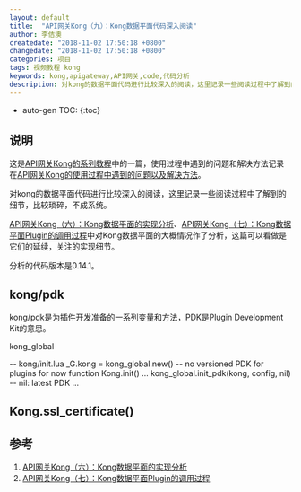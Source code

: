 ```yaml
---
layout: default
title:  "API网关Kong（九）：Kong数据平面代码深入阅读"
author: 李佶澳
createdate: "2018-11-02 17:50:18 +0800"
changedate: "2018-11-02 17:50:18 +0800"
categories: 项目
tags: 视频教程 kong 
keywords: kong,apigateway,API网关,code,代码分析
description: 对kong的数据平面代码进行比较深入的阅读，这里记录一些阅读过程中了解到的细节，比较琐碎，不成系统。
---
```


* auto-gen TOC:
{:toc}

## 说明

这是[API网关Kong的系列教程](https://www.lijiaocn.com/tags/class.html)中的一篇，使用过程中遇到的问题和解决方法记录在[API网关Kong的使用过程中遇到的问题以及解决方法](https://www.lijiaocn.com/%E9%97%AE%E9%A2%98/2018/09/30/kong-usage-problem-and-solution.html)。


对kong的数据平面代码进行比较深入的阅读，这里记录一些阅读过程中了解到的细节，比较琐碎，不成系统。

[API网关Kong（六）：Kong数据平面的实现分析][1]、[API网关Kong（七）：Kong数据平面Plugin的调用过程][2]中对Kong数据平面的大概情况作了分析，这篇可以看做是它们的延续，关注的实现细节。

分析的代码版本是0.14.1。

## kong/pdk

kong/pdk是为插件开发准备的一系列变量和方法，PDK是Plugin Development Kit的意思。

kong_global

-- kong/init.lua
_G.kong = kong_global.new() -- no versioned PDK for plugins for now
function Kong.init()
	...
	  kong_global.init_pdk(kong, config, nil) -- nil: latest PDK
	...



## Kong.ssl_certificate()

## 参考

1. [API网关Kong（六）：Kong数据平面的实现分析][1]
2. [API网关Kong（七）：Kong数据平面Plugin的调用过程][2]

[1]: https://www.lijiaocn.com/%E9%A1%B9%E7%9B%AE/2018/10/30/kong-features-03-data-plane-implement.html "API网关Kong（六）：Kong数据平面的实现分析" 
[2]: https://www.lijiaocn.com/%E9%A1%B9%E7%9B%AE/2018/10/30/kong-features-04-plugins-implement.html "API网关Kong（七）：Kong数据平面Plugin的调用过程"
